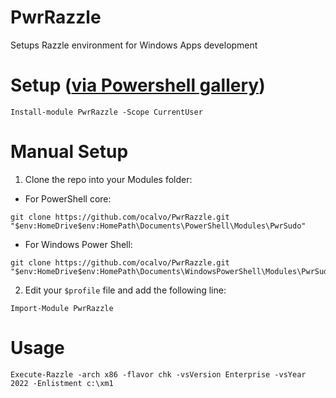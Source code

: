# PwrRazzle
Setups Razzle environment for Windows Apps development

# Setup ([via Powershell gallery](https://docs.microsoft.com/en-us/powershell/scripting/gallery/getting-started?view=powershell-7.1))
```
Install-module PwrRazzle -Scope CurrentUser
```

# Manual Setup

1. Clone the repo into your Modules folder:
  - For PowerShell core:
  ```
  git clone https://github.com/ocalvo/PwrRazzle.git "$env:HomeDrive$env:HomePath\Documents\PowerShell\Modules\PwrSudo"
  ```
  - For Windows Power Shell:
  ```
  git clone https://github.com/ocalvo/PwrRazzle.git "$env:HomeDrive$env:HomePath\Documents\WindowsPowerShell\Modules\PwrSudo"
  ```
2. Edit your `$profile` file and add the following line:
```
Import-Module PwrRazzle
```

# Usage

```
Execute-Razzle -arch x86 -flavor chk -vsVersion Enterprise -vsYear 2022 -Enlistment c:\xm1
```
